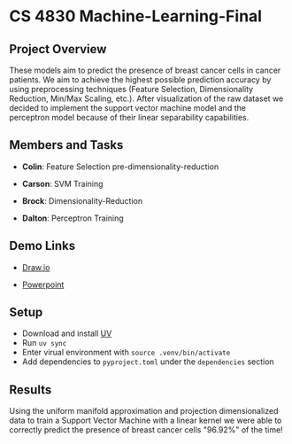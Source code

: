 # CS 4830 Machine-Learning-Final

## Project Overview

These models aim to predict the presence of breast cancer cells in cancer patients. We aim to achieve the highest possible prediction accuracy by using preprocessing techniques (Feature Selection, Dimensionality Reduction, Min/Max Scaling, etc.). After visualization of the raw dataset we decided to implement the support vector machine model and the perceptron model because of their linear separability capabilities. 

## Members and Tasks

- **Colin**: Feature Selection pre-dimensionality-reduction

- **Carson**: SVM Training

- **Brock**: Dimensionality-Reduction

- **Dalton**: Perceptron Training

## Demo Links

- [Draw.io](https://drive.google.com/file/d/1ihIpkdWM_BPVOFXVoz63fD0dn3xw08mE/view?usp=sharing)

- [Powerpoint](https://catmailohio-my.sharepoint.com/:p:/r/personal/bk893421_ohio_edu/Documents/MachineLearningFinalPresentation.pptx?d=wfe7699d32c504f6895ed7ffb3d7d93f8&csf=1&web=1&e=H32d5M)

## Setup

- Download and install [UV](https://github.com/astral-sh/uv)
- Run `uv sync`
- Enter virual environment with `source .venv/bin/activate`
- Add dependencies to `pyproject.toml` under the `dependencies` section

## Results

Using the uniform manifold approximation and projection dimensionalized data to train a Support Vector Machine with a linear kernel we were able to correctly predict the presence of breast cancer cells "96.92%" of the time!
